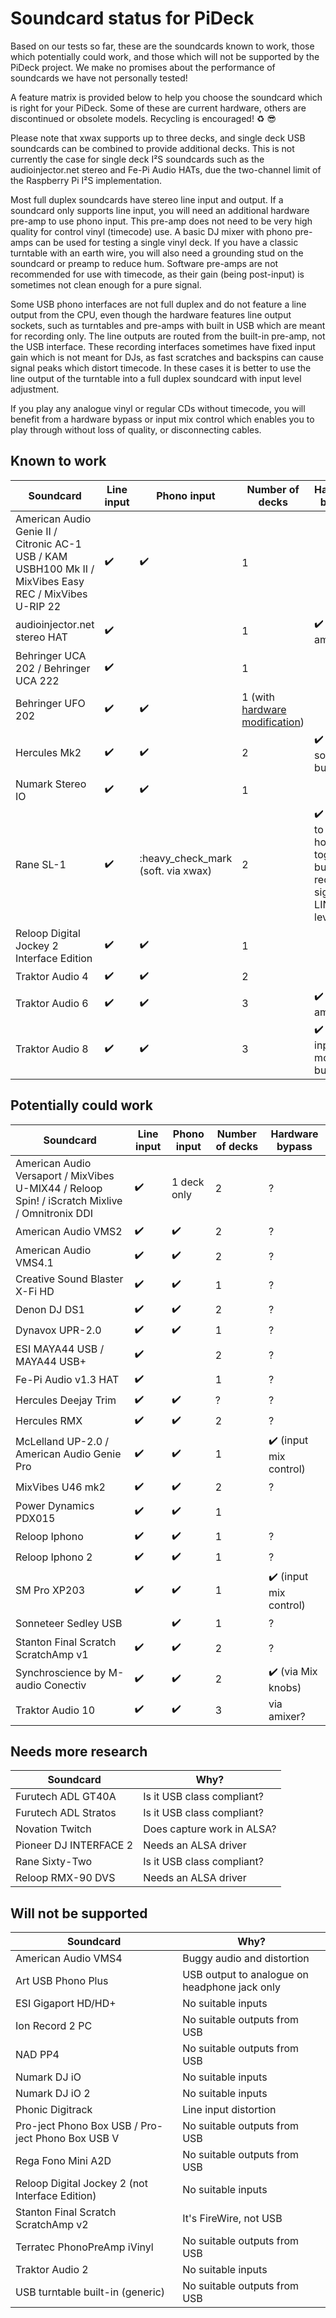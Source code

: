 # Soundcard status for PiDeck

Based on our tests so far, these are the soundcards known to work, those which potentially could work, and those which will not be supported by the PiDeck project. We make no promises about the performance of soundcards we have not personally tested!

A feature matrix is provided below to help you choose the soundcard which is right for your PiDeck. Some of these are current hardware, others are discontinued or obsolete models. Recycling is encouraged! :recycle: :sunglasses:

Please note that xwax supports up to three decks, and single deck USB soundcards can be combined to provide additional decks. This is not currently the case for single deck I²S soundcards such as the audioinjector.net stereo and Fe-Pi Audio HATs, due the two-channel limit of the Raspberry Pi I²S implementation.

Most full duplex soundcards have stereo line input and output. If a soundcard only supports line input, you will need an additional hardware pre-amp to use phono input. This pre-amp does not need to be very high quality for control vinyl (timecode) use. A basic DJ mixer with phono pre-amps can be used for testing a single vinyl deck. If you have a classic turntable with an earth wire, you will also need a grounding stud on the soundcard or preamp to reduce hum. Software pre-amps are not recommended for use with timecode, as their gain (being post-input) is sometimes not clean enough for a pure signal.  

Some USB phono interfaces are not full duplex and do not feature a line output from the CPU, even though the hardware features line output sockets, such as turntables and pre-amps with built in USB which are meant for recording only. The line outputs are routed from the built-in pre-amp, not the USB interface. These recording interfaces sometimes have fixed input gain which is not meant for DJs, as fast scratches and backspins can cause signal peaks which distort timecode. In these cases it is better to use the line output of the turntable into a full duplex soundcard with input level adjustment.

If you play any analogue vinyl or regular CDs without timecode, you will benefit from a hardware bypass or input mix control which enables you to play through without loss of quality, or disconnecting cables. 


## Known to work

Soundcard | Line input | Phono input | Number of decks | Hardware bypass
--------- | ---------- | ----------- | --------------- | ---------------
American Audio Genie II / Citronic AC-1 USB / KAM USBH100 Mk II / MixVibes Easy REC / MixVibes U-RIP 22 | :heavy_check_mark: | :heavy_check_mark: | 1 |
audioinjector.net stereo HAT | :heavy_check_mark: || 1 | :heavy_check_mark: (via amixer)
Behringer UCA 202 / Behringer UCA 222 | :heavy_check_mark: || 1 |
Behringer UFO 202 | :heavy_check_mark: | :heavy_check_mark: | 1 (with [hardware modification](https://mixxx.org/forums/viewtopic.php?t=2438)) |
Hercules Mk2 | :heavy_check_mark: | :heavy_check_mark: | 2 | :heavy_check_mark: (audio source buttons)
Numark Stereo IO | :heavy_check_mark: | :heavy_check_mark: | 1 |
Rane SL-1 | :heavy_check_mark: | :heavy_check_mark (soft. via xwax) | 2 | :heavy_check_mark: (need to find how to toggle, but both receive signal @ LINE level)
Reloop Digital Jockey 2 Interface Edition | :heavy_check_mark: | :heavy_check_mark: | 1 |
Traktor Audio 4 | :heavy_check_mark: | :heavy_check_mark: | 2 |
Traktor Audio 6 | :heavy_check_mark: | :heavy_check_mark: | 3 | :heavy_check_mark: (via amixer)
Traktor Audio 8 | :heavy_check_mark: | :heavy_check_mark: | 3 | :heavy_check_mark: (via input mode button)

## Potentially could work

Soundcard | Line input | Phono input | Number of decks | Hardware bypass
--------- | ---------- | ----------- | --------------- | ---------------
American Audio Versaport / MixVibes U-MIX44 / Reloop Spin! / iScratch Mixlive / Omnitronix DDI | :heavy_check_mark: | 1 deck only | 2 | ?
American Audio VMS2 | :heavy_check_mark: | :heavy_check_mark: | 2 | ?
American Audio VMS4.1 | :heavy_check_mark: | :heavy_check_mark: | 2 | ?
Creative Sound Blaster X-Fi HD | :heavy_check_mark: | :heavy_check_mark: | 1 | ?
Denon DJ DS1 | :heavy_check_mark: | :heavy_check_mark: | 2 | ?
Dynavox UPR-2.0 | :heavy_check_mark: | :heavy_check_mark: | 1 | ?
ESI MAYA44 USB / MAYA44 USB+ | :heavy_check_mark: | | 2 | ?
Fe-Pi Audio v1.3 HAT | :heavy_check_mark: | | 1 | ?
Hercules Deejay Trim | :heavy_check_mark: | :heavy_check_mark: | ? | ?
Hercules RMX | :heavy_check_mark: | :heavy_check_mark: | 2 | ?
McLelland UP-2.0 / American Audio Genie Pro | :heavy_check_mark: | :heavy_check_mark: | 1 | :heavy_check_mark: (input mix control)
MixVibes U46 mk2 | :heavy_check_mark: | :heavy_check_mark: | 2 | ?
Power Dynamics PDX015 | :heavy_check_mark: | :heavy_check_mark: | 1 |
Reloop Iphono | :heavy_check_mark: | :heavy_check_mark: | 1 | ?
Reloop Iphono 2 | :heavy_check_mark: | :heavy_check_mark: | 1 | ?
SM Pro XP203 | :heavy_check_mark: | :heavy_check_mark: | 1 | :heavy_check_mark: (input mix control)
Sonneteer Sedley USB | | :heavy_check_mark: | 1 | ?
Stanton Final Scratch ScratchAmp v1 | :heavy_check_mark: | :heavy_check_mark: | 2 | ?
Synchroscience by M-audio Conectiv | :heavy_check_mark: | :heavy_check_mark: | 2 | :heavy_check_mark: (via Mix knobs)
Traktor Audio 10 | :heavy_check_mark: | :heavy_check_mark: | 3 | via amixer?

## Needs more research

Soundcard | Why?
--------- | ----
Furutech ADL GT40A | Is it USB class compliant?
Furutech ADL Stratos | Is it USB class compliant?
Novation Twitch | Does capture work in ALSA?
Pioneer DJ INTERFACE 2 | Needs an ALSA driver
Rane Sixty-Two | Is it USB class compliant?
Reloop RMX-90 DVS | Needs an ALSA driver

## Will not be supported

Soundcard | Why?
--------- | ----
American Audio VMS4 | Buggy audio and distortion
Art USB Phono Plus | USB output to analogue on headphone jack only
ESI Gigaport HD/HD+ | No suitable inputs
Ion Record 2 PC | No suitable outputs from USB
NAD PP4 | No suitable outputs from USB
Numark DJ iO | No suitable inputs
Numark DJ iO 2 | No suitable inputs
Phonic Digitrack | Line input distortion
Pro-ject Phono Box USB / Pro-ject Phono Box USB V | No suitable outputs from USB
Rega Fono Mini A2D | No suitable outputs from USB
Reloop Digital Jockey 2 (not Interface Edition) | No suitable inputs
Stanton Final Scratch ScratchAmp v2 | It's FireWire, not USB
Terratec PhonoPreAmp iVinyl | No suitable outputs from USB
Traktor Audio 2 | No suitable inputs
USB turntable built-in (generic) | No suitable outputs from USB
